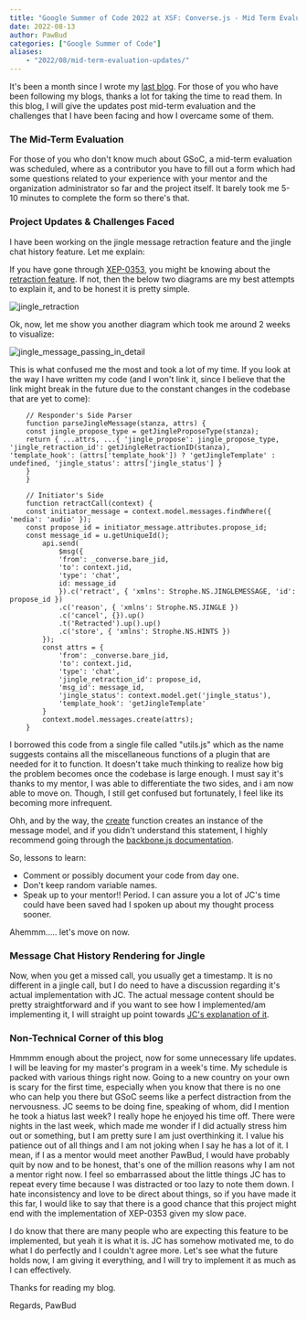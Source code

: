 ```yaml
---
title: "Google Summer of Code 2022 at XSF: Converse.js - Mid Term Evaluation Update"
date: 2022-08-13
author: PawBud
categories: ["Google Summer of Code"]
aliases:
    - "2022/08/mid-term-evaluation-updates/"
---
```


It's been a month since I wrote my [last blog](https://xmpp.org/2022/07/conversejs-an-in-depth-view-into-my-gsoc22-project/). For those of you who have been following my blogs, thanks a lot for taking the time to read them. In this blog, I will give the updates post mid-term evaluation and the challenges that I have been facing and how I overcame some of them.

### The Mid-Term Evaluation

For those of you who don't know much about GSoC, a mid-term evaluation was scheduled, where as a contributor you have to fill out a form which had some questions related to your experience with your mentor and the organization administrator so far and the project itself. It barely took me 5-10 minutes to complete the form so there's that.

### Project Updates & Challenges Faced

I have been working on the jingle message retraction feature and the jingle chat history feature. Let me explain:

If you have gone through [XEP-0353](https://xmpp.org/extensions/xep-0353.html), you might be knowing about the [retraction feature](https://xmpp.org/extensions/xep-0353.html#retract). If not, then the below two diagrams are my best attempts to explain it, and to be honest it is pretty simple.

![jingle_retraction](/images/blog/retraction_working.png) 

Ok, now, let me show you another diagram which took me around 2 weeks to visualize:

![jingle_message_passing_in_detail](/images/blog/message-passing.png) 

This is what confused me the most and took a lot of my time. If you look at the way I have written my code (and I won't link it, since I believe that the link might break in the future due to the constant changes in the codebase that are yet to come):

```
    // Responder's Side Parser
    function parseJingleMessage(stanza, attrs) {
    const jingle_propose_type = getJingleProposeType(stanza);
    return { ...attrs, ...{ 'jingle_propose': jingle_propose_type, 'jingle_retraction_id': getJingleRetractionID(stanza), 'template_hook': (attrs['template_hook']) ? 'getJingleTemplate' : undefined, 'jingle_status': attrs['jingle_status'] }
    }
    }

    // Initiator's Side
    function retractCall(context) {
    const initiator_message = context.model.messages.findWhere({ 'media': 'audio' });
    const propose_id = initiator_message.attributes.propose_id;
    const message_id = u.getUniqueId();
        api.send(
            $msg({
            'from': _converse.bare_jid,
            'to': context.jid,
            'type': 'chat',
            id: message_id
            }).c('retract', { 'xmlns': Strophe.NS.JINGLEMESSAGE, 'id': propose_id })
            .c('reason', { 'xmlns': Strophe.NS.JINGLE })
            .c('cancel', {}).up()
            .t('Retracted').up().up()
            .c('store', { 'xmlns': Strophe.NS.HINTS })
        });
        const attrs = {
            'from': _converse.bare_jid,
            'to': context.jid,
            'type': 'chat',
            'jingle_retraction_id': propose_id, 
            'msg_id': message_id,
            'jingle_status': context.model.get('jingle_status'),
            'template_hook': 'getJingleTemplate'
        }
        context.model.messages.create(attrs);
    }
```

I borrowed this code from a single file called "utils.js" which as the name suggests contains all the miscellaneous functions of a plugin that are needed for it to function. It doesn't take much thinking to realize how big the problem becomes once the codebase is large enough. I must say it's thanks to my mentor, I was able to differentiate the two sides, and i am now able to move on. Though, I still get confused but fortunately, I feel like its becoming more infrequent.

Ohh, and by the way, the [create](https://backbonejs.org/#Collection-create) function creates an instance of the message model, and if you didn't understand this statement, I highly recommend going through the [backbone.js documentation](https://backbonejs.org/#).

So, lessons to learn:

* Comment or possibly document your code from day one.
* Don't keep random variable names.
* Speak up to your mentor!! Period. I can assure you a lot of JC's time could have been saved had I spoken up about my thought process sooner.

Ahemmm..... let's move on now.

### Message Chat History Rendering for Jingle

Now, when you get a missed call, you usually get a timestamp. It is no different in a jingle call, but I do need to have a discussion regarding it's actual implementation with JC. The actual message content should be pretty straightforward and if you want to see how I implemented/am implementing it, I will straight up point towards [JC's explanation of it](https://github.com/conversejs/converse.js/issues/447#issuecomment-1198217084).

### Non-Technical Corner of this blog

Hmmmm enough about the project, now for some unnecessary life updates. I will be leaving for my master's program in a week's time. My schedule is packed with various things right now. Going to a new country on your own is scary for the first time, especially when you know that there is no one who can help you there but GSoC seems like a perfect distraction from the nervousness. JC seems to be doing fine, speaking of whom, did I mention he took a hiatus last week? I really hope he enjoyed his time off. There were nights in the last week, which made me wonder if I did actually stress him out or something, but I am pretty sure I am just overthinking it. I value his patience out of all things and I am not joking when I say he has a lot of it. I mean, if I as a mentor would meet another PawBud, I would have probably quit by now and to be honest, that's one of the million reasons why I am not a mentor right now. I feel so embarrassed about the little things JC has to repeat every time because I was distracted or too lazy to note them down. I hate inconsistency and love to be direct about things, so if you have made it this far, I would like to say that there is a good chance that this project might end with the implementation of XEP-0353 given my slow pace.

I do know that there are many people who are expecting this feature to be implemented, but yeah it is what it is. JC has somehow motivated me, to do what I do perfectly and I couldn't agree more. Let's see what the future holds now, I am giving it everything, and I will try to implement it as much as I can effectively. 

Thanks for reading my blog.

Regards,
PawBud
